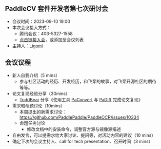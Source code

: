 ## PaddleCV 套件开发者第七次研讨会

* 会议时间：2023-09-10 19:00
* 本次会议接入方式：
  * 腾讯会议：403-5327-1558
  * [点击链接入会](https://meeting.tencent.com/dm/AdNmMQdk0A2L)，或添加至会议列表
* 主持人：[Ligoml](https://github.com/Ligoml)

## 会议议程

- 新人自我介绍（5 mins）
  - 参与社区活动的经历、开发经历，和飞桨的故事，对飞桨开源社区的期待等等。
- 论文复现经验分享（30mins）
  - [ToddBear](https://github.com/ToddBear) 分享《使用工具 [PaConvert](https://github.com/PaddlePaddle/PaConvert) 与 [PaDiff](https://github.com/PaddlePaddle/PaDiff) 完成论文复现》
- 需求和命题讨论（10mins）
  - 本周提出的新需求讨论：https://github.com/PaddlePaddle/PaddleOCR/issues/10334
  - 命题任务讨论
    - 修改文档中的安装命令，调整官方源与镜像源描述
- 自由发言，可以提需求给大家讨论、提问等，对活动内容的建议（10 mins）
- 确定下次的会议主持人、call for tech presentation、召开时间（3 mins）